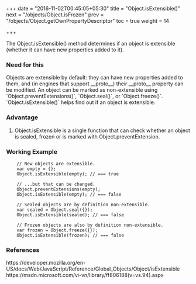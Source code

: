 +++
date = "2016-11-02T00:45:05+05:30"
title = "Object.isExtensible()"
next = "/objects/Object.isFrozen"
prev = "/objects/Object.getOwnPropertyDescriptor"
toc = true
weight = 14

+++

The Object.isExtensible() method determines if an object is extensible (whether it can have new properties added to it).

<h3>Need for this</h3>
Objects are extensible by default: they can have new properties added to them, and (in engines that support __proto__) their __proto__ property can be modified. An object can be marked as non-extensible using `Object.preventExtensions()`, `Object.seal()`, or `Object.freeze()`. `Object.isExtensible()` helps find out if an object is extensible.

<h3>Advantage</h3>
<ol>
  <li>Object.isExtensible is a single function that can check whether an object is sealed, frozen or is marked with Object.preventExtension.</li>
</ol>

<h3>Working Example</h3>

		// New objects are extensible.
		var empty = {};
		Object.isExtensible(empty); // === true

		// ...but that can be changed.
		Object.preventExtensions(empty);
		Object.isExtensible(empty); // === false

		// Sealed objects are by definition non-extensible.
		var sealed = Object.seal({});
		Object.isExtensible(sealed); // === false

		// Frozen objects are also by definition non-extensible.
		var frozen = Object.freeze({});
		Object.isExtensible(frozen); // === false

<h3>References</h3>
https://developer.mozilla.org/en-US/docs/Web/JavaScript/Reference/Global_Objects/Object/isExtensible
<br>
https://msdn.microsoft.com/vi-vn/library/ff806188(v=vs.94).aspx
